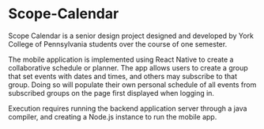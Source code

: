 # Scope-Calendar

Scope Calendar is a  senior design project designed and developed by York College of Pennsylvania students over the course of one semester. 

The mobile application is implemented using React Native to create a collaborative schedule or planner. The app allows users to create a group that set events with dates and times, and others may subscribe to that group. Doing so will populate their own personal schedule of all events from subscribed groups on the page first displayed when logging in.

Execution requires running the backend application server through a java compiler, and creating a Node.js instance to run the mobile app.
